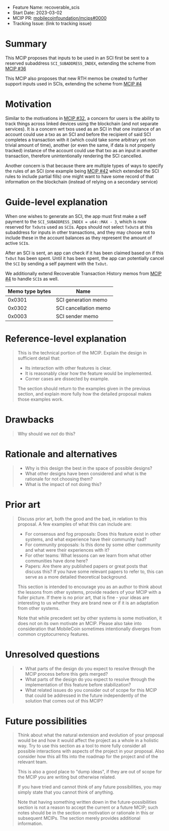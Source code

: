 - Feature Name: recoverable_scis
- Start Date: 2023-03-02
- MCIP PR: [mobilecoinfoundation/mcips#0000](https://github.com/mobilecoinfoundation/mcips/pull/0000)
- Tracking Issue: (link to tracking issue)

# Summary

[summary]: #summary

This MCIP proposes that inputs to be used in an SCI first be sent to a reserved subaddress `SCI_SUBADDRESS_INDEX`, extending the scheme from [MCIP #36](0036-reserved-subaddresses.md)

This MCIP also proposes that new RTH memos be created to further support inputs used in SCIs, extending the scheme from [MCIP #4](0004-recoverable-transaction-history.md)

# Motivation

[motivation]: #motivation

Similar to the motivations in [MCIP #32](0032-fog-compatible-gift-codes.md), a concern for users is the ability to track things across linked devices using the blockchain (and not separate services). It is a concern wrt txos used as an SCI in that one instance of an account could use a txo as an SCI and before the recipient of said SCI completes a transaction with it (which could take some arbitrary yet non trivial amount of time), another (or even the same, if data is not properly tracked) instance of the account could use that txo as an input in another transaction, therefore unintentionally rendering the SCI cancelled.

Another concern is that because there are multiple types of ways to specify the rules of an SCI (one example being [MCIP #42](0042-partial-fill-rules.md) which extended the SCI rules to include partial fills) one might want to have some record of that information on the blockchain (instead of relying on a secondary service)

# Guide-level explanation

[guide-level-explanation]: #guide-level-explanation

When one wishes to generate an SCI, the app must first make a self payment to the `SCI_SUBADDRESS_INDEX = u64::MAX - 3`, which is now reserved for `TxOut`s used as `SCI`s.
Apps should not select `TxOut`s at this subaddress for inputs in other transactions, and they may choose not to include these in the account balances as they represent the amount of active `SCI`s.

After an SCI is sent, an app can check if it has been claimed based on if this `TxOut` has been spent. Until it has been spent, the app can potentially cancel the `SCI` by sending a self payment with the `TxOut`.

We additionally extend Recoverable Transaction History memos from [MCIP #4](0004-recoverable-transaction-history.md) to handle `SCI`s as well.

| Memo type bytes | Name                  |
| --------------- | --------------------- |
| 0x0301          | SCI generation memo   |
| 0x0302          | SCI cancellation memo |
| 0x0003          | SCI sender memo       |

# Reference-level explanation

[reference-level-explanation]: #reference-level-explanation

> This is the technical portion of the MCIP. Explain the design in sufficient detail that:
>
> - Its interaction with other features is clear.
> - It is reasonably clear how the feature would be implemented.
> - Corner cases are dissected by example.
>
> The section should return to the examples given in the previous section, and explain more fully how the detailed proposal makes those examples work.

# Drawbacks

[drawbacks]: #drawbacks

> Why should we _not_ do this?

# Rationale and alternatives

[rationale-and-alternatives]: #rationale-and-alternatives

> - Why is this design the best in the space of possible designs?
> - What other designs have been considered and what is the rationale for not choosing them?
> - What is the impact of not doing this?

# Prior art

[prior-art]: #prior-art

> Discuss prior art, both the good and the bad, in relation to this proposal.
> A few examples of what this can include are:
>
> - For consensus and fog proposals: Does this feature exist in other systems, and what experience have their community had?
> - For community proposals: Is this done by some other community and what were their experiences with it?
> - For other teams: What lessons can we learn from what other communities have done here?
> - Papers: Are there any published papers or great posts that discuss this? If you have some relevant papers to refer to, this can serve as a more detailed theoretical background.
>
> This section is intended to encourage you as an author to think about the lessons from other systems, provide readers of your MCIP with a fuller picture.
> If there is no prior art, that is fine - your ideas are interesting to us whether they are brand new or if it is an adaptation from other systems.
>
> Note that while precedent set by other systems is some motivation, it does not on its own motivate an MCIP.
> Please also take into consideration that MobileCoin sometimes intentionally diverges from common cryptocurrency features.

# Unresolved questions

[unresolved-questions]: #unresolved-questions

> - What parts of the design do you expect to resolve through the MCIP process before this gets merged?
> - What parts of the design do you expect to resolve through the implementation of this feature before stabilization?
> - What related issues do you consider out of scope for this MCIP that could be addressed in the future independently of the solution that comes out of this MCIP?

# Future possibilities

[future-possibilities]: #future-possibilities

> Think about what the natural extension and evolution of your proposal would
> be and how it would affect the project as a whole in a holistic way. Try to
> use this section as a tool to more fully consider all possible interactions
> with aspects of the project in your proposal. Also consider how this all
> fits into the roadmap for the project and of the relevant team.
>
> This is also a good place to "dump ideas", if they are out of scope for the
> MCIP you are writing but otherwise related.
>
> If you have tried and cannot think of any future possibilities,
> you may simply state that you cannot think of anything.
>
> Note that having something written down in the future-possibilities section
> is not a reason to accept the current or a future MCIP; such notes should be
> in the section on motivation or rationale in this or subsequent MCIPs.
> The section merely provides additional information.
